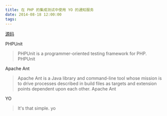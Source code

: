 ```yaml
---
title: 在 PHP 的集成测试中使用 YO 的通知服务
date: 2014-08-18 12:00:00
tags:
---
```


[源码](https://github.com/longtian/phpyonit)

PHPUnit
> PHPUnit is a programmer-oriented testing framework for PHP. PHPUnit

Apache Ant
> Apache Ant is a Java library and command-line tool whose mission is to drive processes described in build files as targets and extension points dependent upon each other. Apache Ant

YO
> It's that simple. yo
